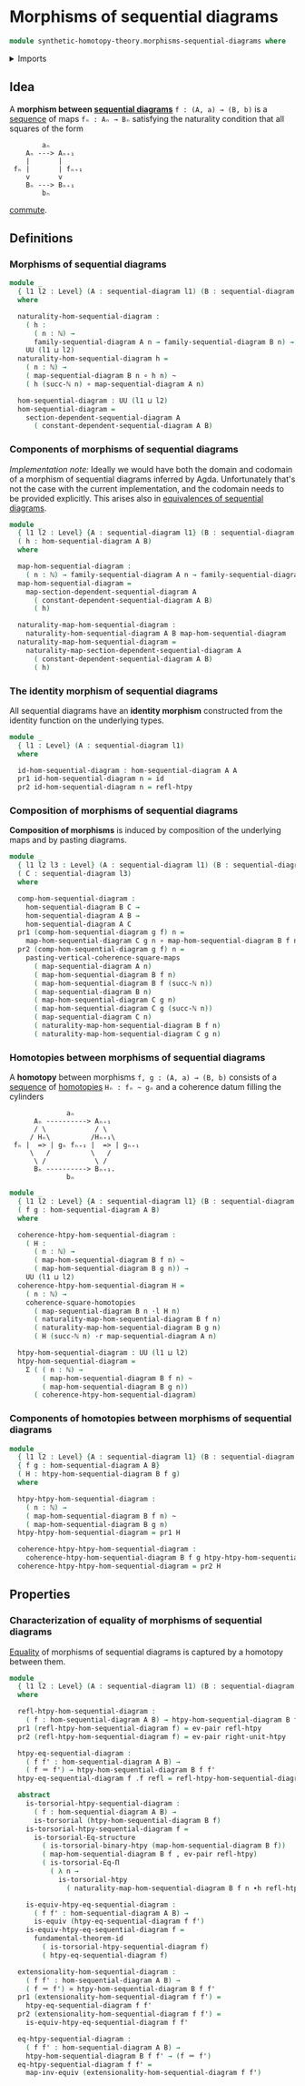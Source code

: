 # Morphisms of sequential diagrams

```agda
module synthetic-homotopy-theory.morphisms-sequential-diagrams where
```

<details><summary>Imports</summary>

```agda
open import elementary-number-theory.natural-numbers

open import foundation.binary-homotopies
open import foundation.commuting-squares-of-homotopies
open import foundation.commuting-squares-of-maps
open import foundation.dependent-pair-types
open import foundation.equality-dependent-function-types
open import foundation.equivalences
open import foundation.function-types
open import foundation.fundamental-theorem-of-identity-types
open import foundation.homotopies
open import foundation.homotopy-induction
open import foundation.identity-types
open import foundation.structure-identity-principle
open import foundation.torsorial-type-families
open import foundation.universe-levels
open import foundation.whiskering-homotopies

open import synthetic-homotopy-theory.dependent-sequential-diagrams
open import synthetic-homotopy-theory.sequential-diagrams
```

</details>

## Idea

A **morphism between
[sequential diagrams](synthetic-homotopy-theory.sequential-diagrams.md)**
`f : (A, a) → (B, b)` is a [sequence](foundation.dependent-sequences.md) of maps
`fₙ : Aₙ → Bₙ` satisfying the naturality condition that all squares of the form

```text
        aₙ
    Aₙ ---> Aₙ₊₁
    |       |
 fₙ |       | fₙ₊₁
    v       v
    Bₙ ---> Bₙ₊₁
        bₙ
```

[commute](foundation.commuting-squares-of-maps.md).

## Definitions

### Morphisms of sequential diagrams

```agda
module _
  { l1 l2 : Level} (A : sequential-diagram l1) (B : sequential-diagram l2)
  where

  naturality-hom-sequential-diagram :
    ( h :
      ( n : ℕ) →
      family-sequential-diagram A n → family-sequential-diagram B n) →
    UU (l1 ⊔ l2)
  naturality-hom-sequential-diagram h =
    ( n : ℕ) →
    ( map-sequential-diagram B n ∘ h n) ~
    ( h (succ-ℕ n) ∘ map-sequential-diagram A n)

  hom-sequential-diagram : UU (l1 ⊔ l2)
  hom-sequential-diagram =
    section-dependent-sequential-diagram A
      ( constant-dependent-sequential-diagram A B)
```

### Components of morphisms of sequential diagrams

_Implementation note:_ Ideally we would have both the domain and codomain of a
morphism of sequential diagrams inferred by Agda. Unfortunately that's not the
case with the current implementation, and the codomain needs to be provided
explicitly. This arises also in
[equivalences of sequential diagrams](synthetic-homotopy-theory.equivalences-sequential-diagrams.md).

```agda
module _
  { l1 l2 : Level} {A : sequential-diagram l1} (B : sequential-diagram l2)
  ( h : hom-sequential-diagram A B)
  where

  map-hom-sequential-diagram :
    ( n : ℕ) → family-sequential-diagram A n → family-sequential-diagram B n
  map-hom-sequential-diagram =
    map-section-dependent-sequential-diagram A
      ( constant-dependent-sequential-diagram A B)
      ( h)

  naturality-map-hom-sequential-diagram :
    naturality-hom-sequential-diagram A B map-hom-sequential-diagram
  naturality-map-hom-sequential-diagram =
    naturality-map-section-dependent-sequential-diagram A
      ( constant-dependent-sequential-diagram A B)
      ( h)
```

### The identity morphism of sequential diagrams

All sequential diagrams have an **identity morphism** constructed from the
identity function on the underlying types.

```agda
module _
  { l1 : Level} (A : sequential-diagram l1)
  where

  id-hom-sequential-diagram : hom-sequential-diagram A A
  pr1 id-hom-sequential-diagram n = id
  pr2 id-hom-sequential-diagram n = refl-htpy
```

### Composition of morphisms of sequential diagrams

**Composition of morphisms** is induced by composition of the underlying maps
and by pasting diagrams.

```agda
module _
  { l1 l2 l3 : Level} (A : sequential-diagram l1) (B : sequential-diagram l2)
  ( C : sequential-diagram l3)
  where

  comp-hom-sequential-diagram :
    hom-sequential-diagram B C →
    hom-sequential-diagram A B →
    hom-sequential-diagram A C
  pr1 (comp-hom-sequential-diagram g f) n =
    map-hom-sequential-diagram C g n ∘ map-hom-sequential-diagram B f n
  pr2 (comp-hom-sequential-diagram g f) n =
    pasting-vertical-coherence-square-maps
      ( map-sequential-diagram A n)
      ( map-hom-sequential-diagram B f n)
      ( map-hom-sequential-diagram B f (succ-ℕ n))
      ( map-sequential-diagram B n)
      ( map-hom-sequential-diagram C g n)
      ( map-hom-sequential-diagram C g (succ-ℕ n))
      ( map-sequential-diagram C n)
      ( naturality-map-hom-sequential-diagram B f n)
      ( naturality-map-hom-sequential-diagram C g n)
```

### Homotopies between morphisms of sequential diagrams

A **homotopy** between morphisms `f, g : (A, a) → (B, b)` consists of a
[sequence](foundation.dependent-sequences.md) of
[homotopies](foundation.homotopies.md) `Hₙ : fₙ ~ gₙ` and a coherence datum
filling the cylinders

```text
              aₙ
      Aₙ ----------> Aₙ₊₁
      / \            / \
     / Hₙ\          /Hₙ₊₁\
 fₙ |  => | gₙ fₙ₊₁ |  => | gₙ₊₁
     \   /          \   /
      \ /            \ /
      Bₙ ----------> Bₙ₊₁.
              bₙ
```

```agda
module _
  { l1 l2 : Level} {A : sequential-diagram l1} (B : sequential-diagram l2)
  ( f g : hom-sequential-diagram A B)
  where

  coherence-htpy-hom-sequential-diagram :
    ( H :
      ( n : ℕ) →
      ( map-hom-sequential-diagram B f n) ~
      ( map-hom-sequential-diagram B g n)) →
    UU (l1 ⊔ l2)
  coherence-htpy-hom-sequential-diagram H =
    ( n : ℕ) →
    coherence-square-homotopies
      ( map-sequential-diagram B n ·l H n)
      ( naturality-map-hom-sequential-diagram B f n)
      ( naturality-map-hom-sequential-diagram B g n)
      ( H (succ-ℕ n) ·r map-sequential-diagram A n)

  htpy-hom-sequential-diagram : UU (l1 ⊔ l2)
  htpy-hom-sequential-diagram =
    Σ ( ( n : ℕ) →
        ( map-hom-sequential-diagram B f n) ~
        ( map-hom-sequential-diagram B g n))
      ( coherence-htpy-hom-sequential-diagram)
```

### Components of homotopies between morphisms of sequential diagrams

```agda
module _
  { l1 l2 : Level} {A : sequential-diagram l1} (B : sequential-diagram l2)
  { f g : hom-sequential-diagram A B}
  ( H : htpy-hom-sequential-diagram B f g)
  where

  htpy-htpy-hom-sequential-diagram :
    ( n : ℕ) →
    ( map-hom-sequential-diagram B f n) ~
    ( map-hom-sequential-diagram B g n)
  htpy-htpy-hom-sequential-diagram = pr1 H

  coherence-htpy-htpy-hom-sequential-diagram :
    coherence-htpy-hom-sequential-diagram B f g htpy-htpy-hom-sequential-diagram
  coherence-htpy-htpy-hom-sequential-diagram = pr2 H
```

## Properties

### Characterization of equality of morphisms of sequential diagrams

[Equality](foundation.identity-types.md) of morphisms of sequential diagrams is
captured by a homotopy between them.

```agda
module _
  { l1 l2 : Level} (A : sequential-diagram l1) (B : sequential-diagram l2)
  where

  refl-htpy-hom-sequential-diagram :
    ( f : hom-sequential-diagram A B) → htpy-hom-sequential-diagram B f f
  pr1 (refl-htpy-hom-sequential-diagram f) = ev-pair refl-htpy
  pr2 (refl-htpy-hom-sequential-diagram f) = ev-pair right-unit-htpy

  htpy-eq-sequential-diagram :
    ( f f' : hom-sequential-diagram A B) →
    ( f ＝ f') → htpy-hom-sequential-diagram B f f'
  htpy-eq-sequential-diagram f .f refl = refl-htpy-hom-sequential-diagram f

  abstract
    is-torsorial-htpy-sequential-diagram :
      ( f : hom-sequential-diagram A B) →
      is-torsorial (htpy-hom-sequential-diagram B f)
    is-torsorial-htpy-sequential-diagram f =
      is-torsorial-Eq-structure
        ( is-torsorial-binary-htpy (map-hom-sequential-diagram B f))
        ( map-hom-sequential-diagram B f , ev-pair refl-htpy)
        ( is-torsorial-Eq-Π
          ( λ n →
            is-torsorial-htpy
              ( naturality-map-hom-sequential-diagram B f n ∙h refl-htpy)))

    is-equiv-htpy-eq-sequential-diagram :
      ( f f' : hom-sequential-diagram A B) →
      is-equiv (htpy-eq-sequential-diagram f f')
    is-equiv-htpy-eq-sequential-diagram f =
      fundamental-theorem-id
        ( is-torsorial-htpy-sequential-diagram f)
        ( htpy-eq-sequential-diagram f)

  extensionality-hom-sequential-diagram :
    ( f f' : hom-sequential-diagram A B) →
    ( f ＝ f') ≃ htpy-hom-sequential-diagram B f f'
  pr1 (extensionality-hom-sequential-diagram f f') =
    htpy-eq-sequential-diagram f f'
  pr2 (extensionality-hom-sequential-diagram f f') =
    is-equiv-htpy-eq-sequential-diagram f f'

  eq-htpy-sequential-diagram :
    ( f f' : hom-sequential-diagram A B) →
    htpy-hom-sequential-diagram B f f' → (f ＝ f')
  eq-htpy-sequential-diagram f f' =
    map-inv-equiv (extensionality-hom-sequential-diagram f f')
```
